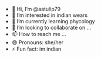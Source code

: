 - 👋 Hi, I’m @aatulip79
- 👀 I’m interested in indian wears
- 🌱 I’m currently learning phycology 
- 💞️ I’m looking to collaborate on ...
- 📫 How to reach me ...
- 😄 Pronouns: she/her
- ⚡ Fun fact: im indian

<!---
aatulip79/aatulip79 is a ✨ special ✨ repository because its `README.md` (this file) appears on your GitHub profile.
You can click the Preview link to take a look at your changes.
--->
